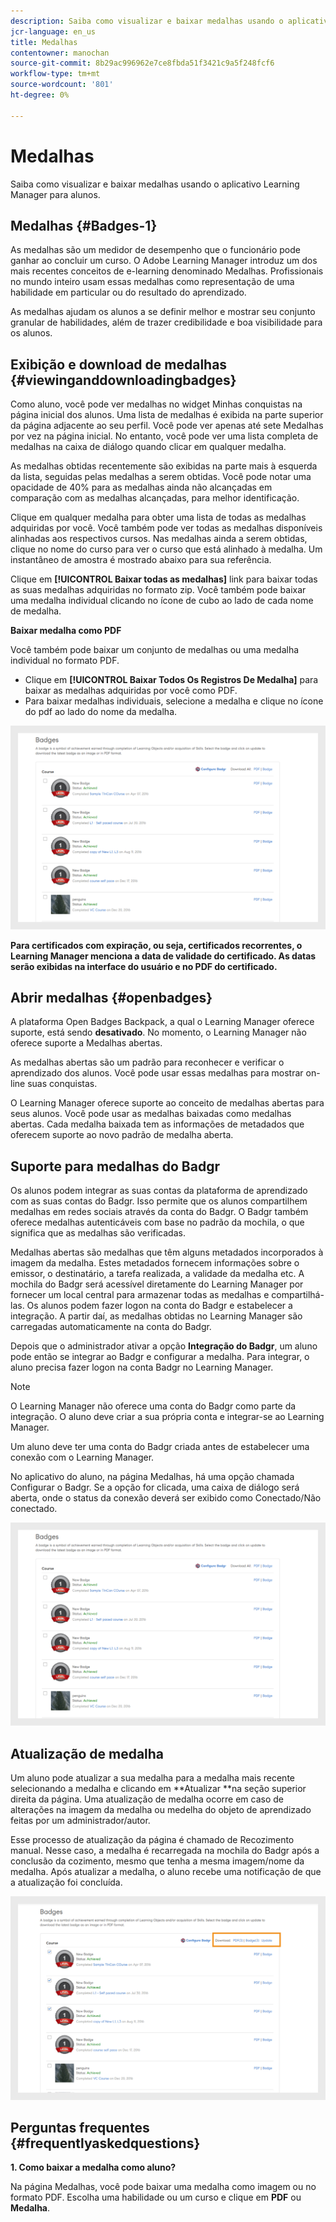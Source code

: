 ```yaml
---
description: Saiba como visualizar e baixar medalhas usando o aplicativo Learning Manager para alunos.
jcr-language: en_us
title: Medalhas
contentowner: manochan
source-git-commit: 8b29ac996962e7ce8fbda51f3421c9a5f248fcf6
workflow-type: tm+mt
source-wordcount: '801'
ht-degree: 0%

---
```




# Medalhas

Saiba como visualizar e baixar medalhas usando o aplicativo Learning Manager para alunos.

## Medalhas {#Badges-1}

As medalhas são um medidor de desempenho que o funcionário pode ganhar ao concluir um curso. O Adobe Learning Manager introduz um dos mais recentes conceitos de e-learning denominado Medalhas. Profissionais no mundo inteiro usam essas medalhas como representação de uma habilidade em particular ou do resultado do aprendizado.

As medalhas ajudam os alunos a se definir melhor e mostrar seu conjunto granular de habilidades, além de trazer credibilidade e boa visibilidade para os alunos.

## Exibição e download de medalhas {#viewinganddownloadingbadges}

Como aluno, você pode ver medalhas no widget Minhas conquistas na página inicial dos alunos. Uma lista de medalhas é exibida na parte superior da página adjacente ao seu perfil. Você pode ver apenas até sete Medalhas por vez na página inicial. No entanto, você pode ver uma lista completa de medalhas na caixa de diálogo quando clicar em qualquer medalha.

As medalhas obtidas recentemente são exibidas na parte mais à esquerda da lista, seguidas pelas medalhas a serem obtidas. Você pode notar uma opacidade de 40% para as medalhas ainda não alcançadas em comparação com as medalhas alcançadas, para melhor identificação.

Clique em qualquer medalha para obter uma lista de todas as medalhas adquiridas por você. Você também pode ver todas as medalhas disponíveis alinhadas aos respectivos cursos. Nas medalhas ainda a serem obtidas, clique no nome do curso para ver o curso que está alinhado à medalha. Um instantâneo de amostra é mostrado abaixo para sua referência.

Clique em **[!UICONTROL Baixar todas as medalhas]** link para baixar todas as suas medalhas adquiridas no formato zip. Você também pode baixar uma medalha individual clicando no ícone de cubo ao lado de cada nome de medalha.

**Baixar medalha como PDF**

Você também pode baixar um conjunto de medalhas ou uma medalha individual no formato PDF.

* Clique em **[!UICONTROL Baixar Todos Os Registros De Medalha]** para baixar as medalhas adquiridas por você como PDF.
* Para baixar medalhas individuais, selecione a medalha e clique no ícone do pdf ao lado do nome da medalha.

![](assets/badges.png)

**Para certificados com expiração, ou seja, certificados recorrentes, o Learning Manager menciona a data de validade do certificado. As datas serão exibidas na interface do usuário e no PDF do certificado.**

## Abrir medalhas {#openbadges}

A plataforma Open Badges Backpack, a qual o Learning Manager oferece suporte, está sendo **desativado**. No momento, o Learning Manager não oferece suporte a Medalhas abertas.

As medalhas abertas são um padrão para reconhecer e verificar o aprendizado dos alunos. Você pode usar essas medalhas para mostrar on-line suas conquistas.

O Learning Manager oferece suporte ao conceito de medalhas abertas para seus alunos. Você pode usar as medalhas baixadas como medalhas abertas. Cada medalha baixada tem as informações de metadados que oferecem suporte ao novo padrão de medalha aberta.

## Suporte para medalhas do Badgr

Os alunos podem integrar as suas contas da plataforma de aprendizado com as suas contas do Badgr. Isso permite que os alunos compartilhem medalhas em redes sociais através da conta do Badgr. O Badgr também oferece medalhas autenticáveis com base no padrão da mochila, o que significa que as medalhas são verificadas.

Medalhas abertas são medalhas que têm alguns metadados incorporados à imagem da medalha. Estes metadados fornecem informações sobre o emissor, o destinatário, a tarefa realizada, a validade da medalha etc. A mochila do Badgr será acessível diretamente do Learning Manager por fornecer um local central para armazenar todas as medalhas e compartilhá-las. Os alunos podem fazer logon na conta do Badgr e estabelecer a integração. A partir daí, as medalhas obtidas no Learning Manager são carregadas automaticamente na conta do Badgr.

Depois que o administrador ativar a opção **Integração do Badgr**, um aluno pode então se integrar ao Badgr e configurar a medalha. Para integrar, o aluno precisa fazer logon na conta Badgr no Learning Manager.

>[!NOTE]
>
>O Learning Manager não oferece uma conta do Badgr como parte da integração. O aluno deve criar a sua própria conta e integrar-se ao Learning Manager.

Um aluno deve ter uma conta do Badgr criada antes de estabelecer uma conexão com o Learning Manager.

No aplicativo do aluno, na página Medalhas, há uma opção chamada Configurar o Badgr. Se a opção for clicada, uma caixa de diálogo será aberta, onde o status da conexão deverá ser exibido como Conectado/Não conectado.

![](assets/badges.png)

## Atualização de medalha

Um aluno pode atualizar a sua medalha para a medalha mais recente selecionando a medalha e clicando em **Atualizar **na seção superior direita da página. Uma atualização de medalha ocorre em caso de alterações na imagem da medalha ou medelha do objeto de aprendizado feitas por um administrador/autor.

Esse processo de atualização da página é chamado de Recozimento manual. Nesse caso, a medalha é recarregada na mochila do Badgr após a conclusão da cozimento, mesmo que tenha a mesma imagem/nome da medalha. Após atualizar a medalha, o aluno recebe uma notificação de que a atualização foi concluída.

![](assets/badge-update.png)

## Perguntas frequentes {#frequentlyaskedquestions}

**1. Como baixar a medalha como aluno?**

Na página Medalhas, você pode baixar uma medalha como imagem ou no formato PDF. Escolha uma habilidade ou um curso e clique em **PDF** ou **Medalha**.
